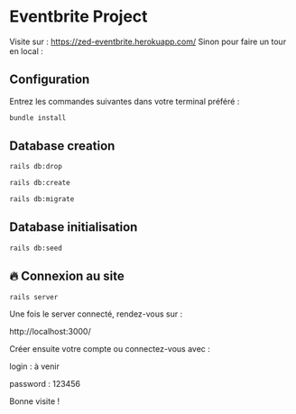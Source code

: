 # Eventbrite Project

Visite sur : https://zed-eventbrite.herokuapp.com/
Sinon pour faire un tour en local :

## Configuration

Entrez les commandes suivantes dans votre terminal préféré :

```bash
bundle install
```

## Database creation
```bash
rails db:drop
```
```bash
rails db:create
```
```bash
rails db:migrate
```

## Database initialisation
```bash
rails db:seed
```

## 🔥 Connexion au site
```bash 
rails server
```

Une fois le server connecté, rendez-vous sur :

http://localhost:3000/

Créer ensuite votre compte ou connectez-vous avec :

login : à venir

password : 123456

Bonne visite !
